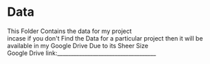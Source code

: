 # Data

This Folder Contains the data for my project         
incase if you don't Find the Data for a particular project then it will be available in my Google Drive Due to its Sheer Size     
Google Drive link:____________________________________
